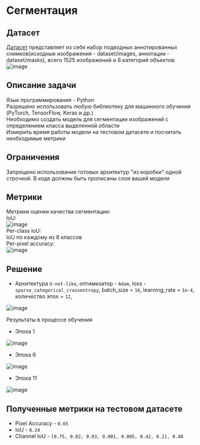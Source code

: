 # Сегментация

## Датасет
[Датасет](https://drive.google.com/file/d/1PwK2oz_NbJU0NsT42Wr_Yv6rcZcJa5Uc/view?usp=sharing) представляет из себя набор подводных аннотированных снимков(исходные изображения - dataset/images, аннотации - dataset/masks), всего 1525 изображений и 8 категорий объектов:  
![image](https://github.com/compfee/CV_2023_lab5/assets/55783463/32eed333-d053-4378-a459-2ee1882ddd7a)

## Описание задачи
Язык программирования - Python  
Разрешено использовать любую библиотеку для машинного обучения (PyTorch, TensorFlow, Keras и др.)  
Необходимо создать модель для сегментации изображений с определением класса выделенной области  
Измерить время работы модели на тестовом датасете и посчитать необходимые метрики  
## Ограничения
Запрещено использование готовых архитектур "из коробки" одной строчкой. В коде должны быть прописаны слои вашей модели
## Метрики
Метрики оценки качества сегментации:  
IoU:  
![image](https://github.com/compfee/CV_2023_lab5/assets/55783463/b78b3cdc-4b02-48dd-a474-c8ec7845f5d2)  
​Per-class IoU:  
IoU по каждому из 8 классов  
Per-pixel accuracy:  
![image](https://github.com/compfee/CV_2023_lab5/assets/55783463/4093f270-9ca5-4fc8-a7de-10c93e1c44dd)  
 

## Решение
* Архитектура `U-net-like`, оптимизатор - `Adam`, loss - `sparse_categorical_crossentropy`, batch_size = `16`, learning_rate = `1e-4`, количество эпох = `12`, 

![image](https://github.com/ogalay/CV_2023_lab5/assets/43163344/f66cf7f2-ff4d-478e-b1b2-abbbbd0cd04b)

Результаты в процессе обучения

* Эпоха 1  

![image](https://github.com/ogalay/CV_2023_lab5/assets/43163344/a1739331-5cf0-485e-8af7-111a4359425e)

* Эпоха 6

![image](https://github.com/ogalay/CV_2023_lab5/assets/43163344/7977038e-6d5d-4ce4-87b0-38adb1d986ed)

* Эпоха 11

![image](https://github.com/ogalay/CV_2023_lab5/assets/43163344/dc2c8251-779f-476c-bba3-3d2f35b2954b)


## Полученные метрики на тестовом датасете
* Pixel Accuracy - `0.65`
* IoU - `0.24`
* Channel IoU - `[0.75, 0.02, 0.03, 0.001, 0.005, 0.42, 0.21, 0.48`


